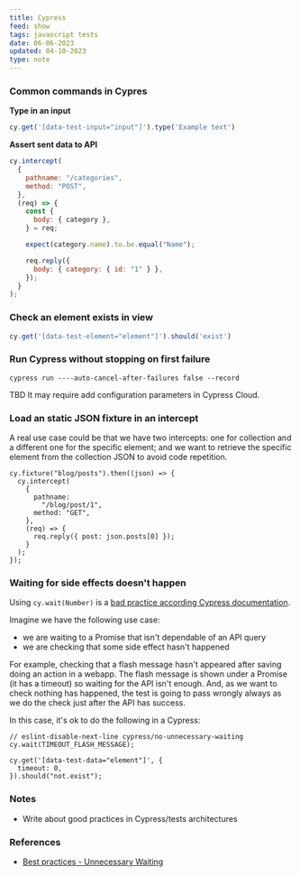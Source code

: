 ```yaml
---
title: Cypress
feed: show
tags: javascript tests
date: 06-06-2023
updated: 04-10-2023
type: note
---
```


### Common commands in Cypres

**Type in an input**

```javascript
cy.get('[data-test-input="input"]').type('Example text')
```

**Assert sent data to API**
```javascript
cy.intercept(
  {
    pathname: "/categories",
    method: "POST",
  },
  (req) => {
    const {
      body: { category },
    } = req;

    expect(category.name).to.be.equal("Name");

    req.reply({
      body: { category: { id: "1" } },
    });
  }
);
```


### Check an element exists in view

```javascript
cy.get('[data-test-element="element"]').should('exist')
```

### Run Cypress without stopping on first failure

```
cypress run ----auto-cancel-after-failures false --record
```

TBD It may require add configuration parameters in Cypress Cloud.

### Load an static JSON fixture in an intercept

A real use case could be that we have two intercepts: one for collection and a different one for the specific element; and we want to retrieve the specific element from the collection JSON to avoid code repetition.

```
cy.fixture("blog/posts").then((json) => {
  cy.intercept(
    {
      pathname:
        "/blog/post/1",
      method: "GET",
    },
    (req) => {
      req.reply({ post: json.posts[0] });
    }
  );
});
```

### Waiting for side effects doesn't happen

Using `cy.wait(Number)` is a [bad practice according Cypress documentation](https://docs.cypress.io/guides/references/best-practices#Unnecessary-Waiting).

Imagine we have the following use case:
- we are waiting to a Promise that isn't dependable of an API query
- we are checking that some side effect hasn't happened

For example, checking that a flash message hasn't appeared after saving doing an action in a webapp. The flash message is shown under a Promise (it has a timeout) so waiting for the API isn't enough. And, as we want to check nothing has happened, the test is going to pass wrongly always as we do the check just after the API has success.

In this case, it's ok to do the following in a Cypress:
```
// eslint-disable-next-line cypress/no-unnecessary-waiting
cy.wait(TIMEOUT_FLASH_MESSAGE);

cy.get('[data-test-data="element"]', {
  timeout: 0,
}).should("not.exist");
```

### Notes
- Write about good practices in Cypress/tests architectures

### References

- [Best practices - Unnecessary Waiting](https://docs.cypress.io/guides/references/best-practices#Unnecessary-Waiting)
